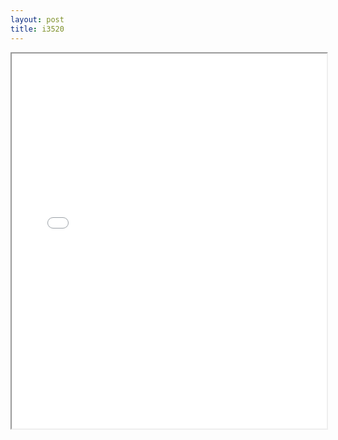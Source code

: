```yaml
---
layout: post
title: i3520
---
```


<div class="pdf-container">
<iframe src="ea/assets/pdfs/i3520.pdf" height="600" width="100%" allowFullScreen="true"></iframe>
</div>


